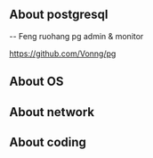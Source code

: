 ## About postgresql
-- Feng ruohang    pg admin & monitor

https://github.com/Vonng/pg

## About OS 


## About network

## About coding

